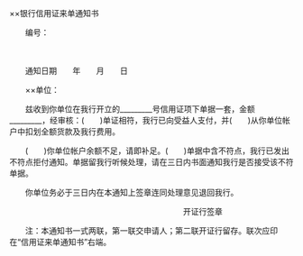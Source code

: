 



××银行信用证来单通知书



 

　　编号：

　　

　　通知日期　　年　　月　　日

　　××单位：

　　兹收到你单位在我行开立的_________号信用证项下单据一套，金额_________，经审核：(　　)单证相符，我行已向受益人支付，并(　　)从你单位帐户中扣划全额货款及我行费用。

　　(　　)你单位帐户余额不足，请即补足。(　　)单据中含不符点，我行已发出不符点拒付通知。单据留我行听候处理，请在三日内书面通知我行是否接受该不符单据。

　　你单位务必于三日内在本通知上签章连同处理意见退回我行。

　　　　　　　　　　　　　　　　　　　　　　开证行签章　　

　　注：本通知书一式两联，第一联交申请人；第二联开证行留存。联次应印在“信用证来单通知书”右端。

　　